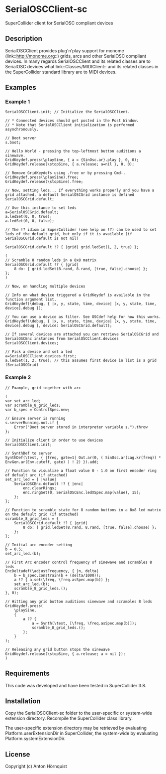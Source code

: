 # SerialOSCClient-sc

SuperCollider client for SerialOSC compliant devices

## Description

SerialOSCClient provides plug'n'play support for monome (link::http://monome.org::) grids, arcs and other SerialOSC compliant devices. In many regards SerialOSCClient and its related classes are to SerialOSC devices what link::Classes/MIDIClient:: and its related classes in the SuperCollider standard library are to MIDI devices.

## Examples

### Example 1

``` supercollider
SerialOSCClient.init; // Initialize the SerialOSCClient.

// * Connected devices should get posted in the Post Window.
// * Note that SerialOSCClient initialization is performed asynchronously.

// Boot server
s.boot;

// Hello World - pressing the top-leftmost button auditions a sinewave.
GridKeydef.press(\playSine, { a = {SinOsc.ar}.play }, 0, 0);
GridKeydef.release(\stopSine, { a.release; a=nil }, 0, 0);

// Remove GridKeydefs using .free or by pressing Cmd-.
GridKeydef.press(\playSine).free;
GridKeydef.release(\stopSine).free;

// Now, setting leds... If everything works properly and you have a grid attached, a default SerialOSCGrid instance is defined
SerialOSCGrid.default;

// Use this instance to set leds
a=SerialOSCGrid.default;
a.ledSet(0, 0, true);
a.ledSet(0, 0, false);

// The !? idiom in SuperCollider (see help on !?) can be used to set leds of the default grid, but only if it is available (if SerialOSCGrid.default is not nil)

SerialOSCGrid.default !? { |grid| grid.ledSet(1, 2, true) };

(
// Scramble 8 random leds in a 8x8 matrix
SerialOSCGrid.default !? { |grid|
	8 do: { grid.ledSet(8.rand, 8.rand, [true, false].choose) };
};
)

// Now, on handling multiple devices

// Info on what device triggered a GridKeydef is available in the function argument list.
GridKeydef(\debug, { |x, y, state, time, device| [x, y, state, time, device].debug });

// You can use a device as filter. See OSCdef help for how this works.
GridKeydef(\debug, { |x, y, state, time, device| [x, y, state, time, device].debug }, device: SerialOSCGrid.default);

// If several devices are attached you can retrieve SerialOSCGrid and SerialOSCEnc instances from SerialOSCClient.devices
SerialOSCClient.devices;

// Pick a device and set a led
a=SerialOSCClient.devices.first;
a.ledSet(1, 2, true); // this assumes first device in list is a grid (SerialOSCGrid)
```


### Example 2

``` supercollider
// Example, grid together with arc

(
var set_arc_led;
var scramble_8_grid_leds;
var b_spec = ControlSpec.new;

// Ensure server is running
s.serverRunning.not.if {
	Error("Boot server stored in interpreter variable s.").throw
};

// Initialize client in order to use devices
SerialOSCClient.init;

// SynthDef to server
SynthDef(\test, { |freq, gate=1| Out.ar(0, ( SinOsc.ar(Lag.kr(freq)) * EnvGen.ar(Env.cutoff, gate) ) ! 2) }).add;

// Function to visualize a float value 0 - 1.0 on first encoder ring of default arc (if attached)
set_arc_led = { |value|
	SerialOSCEnc.default !? { |enc|
		enc.clearRings;
		enc.ringSet(0, SerialOSCEnc.ledXSpec.map(value), 15);
	};
};

// Function to scramble state for 8 random buttons in a 8x8 led matrix on the default grid (if attached)
scramble_8_grid_leds = {
	SerialOSCGrid.default !? { |grid|
		8 do: { grid.ledSet(8.rand, 8.rand, [true, false].choose) };
	};
};

// Initial arc encoder setting
b = 0.5;
set_arc_led.(b);

// First Arc encoder control frequency of sinewave and scrambles 8 leds
EncDeltadef(\adjustFrequency, { |n, delta|
	b = b_spec.constrain(b + (delta/1000));
	a !? { a.set(\freq, \freq.asSpec.map(b)) };
	set_arc_led.(b);
	scramble_8_grid_leds.();
}, 0);

// Hitting any grid button auditions sinewave and scrambles 8 leds
GridKeydef.press(
	\playSine,
	{
		a ?? {
			a = Synth(\test, [\freq, \freq.asSpec.map(b)]);
			scramble_8_grid_leds.();
		};
	}
);

// Releasing any grid button stops the sinewave
GridKeydef.release(\stopSine, { a.release; a = nil });
)
```

## Requirements

This code was developed and have been tested in SuperCollider 3.8.

## Installation

Copy the SerialOSCClient-sc folder to the user-specific or system-wide extension directory. Recompile the SuperCollider class library.

The user-specific extension directory may be retrieved by evaluating Platform.userExtensionDir in SuperCollider, the system-wide by evaluating Platform.systemExtensionDir.

## License

Copyright (c) Anton Hörnquist
